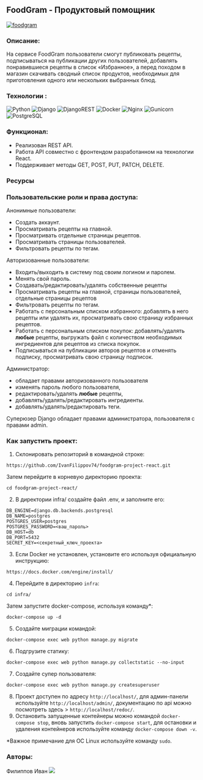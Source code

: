 ## FoodGram - Продуктовый помощник
[![foodgram](https://github.com/IvanFilippov74/foodgram-project-react/actions/workflows/foodgram_workflow.yml/badge.svg)](https://github.com/IvanFilippov74/foodgram-project-react/actions/workflows/foodgram_workflow.yml)

### Описание:
На сервисе FoodGram пользователи смогут публиковать рецепты, подписываться на публикации других пользователей, добавлять понравившиеся рецепты в список «Избранное», а перед походом в магазин скачивать сводный список продуктов, необходимых для приготовления одного или нескольких выбранных блюд.
### Технологии :
![Python](https://img.shields.io/badge/Python-3.7-blue)  ![Django](https://img.shields.io/badge/Django-3.2.13-blue)  ![DjangoREST](https://img.shields.io/badge/Django%20Rest%20Framework-3.12.4-blue)  ![Docker](https://img.shields.io/badge/Docker-23.0.6-blue)  ![Nginx](https://img.shields.io/badge/Nginx-1.19.3-blue)  ![Gunicorn](https://img.shields.io/badge/Gunicorn-20.0.4-blue)  ![PostgreSQL](https://img.shields.io/badge/PostgreSQL-13.0-blue)
### Функционал:
- Реализован REST API.
- Работа API совместно с фронтендом разработанном на технологии React.
- Поддерживает методы GET, POST, PUT, PATCH, DELETE.

### Ресурсы


### Пользовательские роли и права доступа:
Анонимные пользователи:
- Создать аккаунт.
- Просматривать рецепты на главной.
-   Просматривать отдельные страницы рецептов.
-   Просматривать страницы пользователей.
-   Фильтровать рецепты по тегам.

Авторизованные пользователи:
-   Входить/выходить  в систему под своим логином и паролем.
-   Менять свой пароль.
-   Создавать/редактировать/удалять собственные рецепты
-   Просматривать рецепты на главной, страницы пользователей, отдельные страницы рецептов
-   Фильтровать рецепты по тегам.
-   Работать с персональным списком избранного: добавлять в него рецепты или удалять их, просматривать свою страницу избранных рецептов.
-   Работать с персональным списком покупок: добавлять/удалять **любые** рецепты, выгружать файл с количеством необходимых ингредиентов для рецептов из списка покупок.
-   Подписываться на публикации авторов рецептов и отменять подписку, просматривать свою страницу подписок.

Администратор:
- обладает правами авторизованного пользователя
-   изменять пароль любого пользователя,
-   редактировать/удалять **любые** рецепты,
-   добавлять/удалять/редактировать ингредиенты.
-   добавлять/удалять/редактировать теги.

Суперюзер Django обладает правами администратора, пользователя с правами admin.
### Как запустить проект:
1. Склонировать репозиторий в командной строке:
```
https://github.com/IvanFilippov74/foodgram-project-react.git
```
Затем перейдите в корневую директорию проекта:
```
cd foodgram-project-react/
```
2. В директории infra/ создайте файл .env, и заполните его:
```
DB_ENGINE=django.db.backends.postgresql
DB_NAME=postgres
POSTGRES_USER=postgres
POSTGRES_PASSWORD=<ваш_пароль>
DB_HOST=db
DB_PORT=5432
SECRET_KEY=<секретный_ключ_проекта>
```
3. Если Docker не установлен, установите его используя официальную инструкцию:
```
https://docs.docker.com/engine/install/

```
4. Перейдите в директорию ```infra```:

```
cd infra/
```
Затем запустите docker-compose, используя команду*:
```
docker-compose up -d
```
5. Создайте миграции командой:
```
docker-compose exec web python manage.py migrate
```
6. Подгрузите статику:
```
docker-compose exec web python manage.py collectstatic --no-input
```
7. Создайте супер пользователя:
```
docker-compose exec web python manage.py createsuperuser
```
8. Проект доступен по адресу ```http://localhost/```, для админ-панели используйте ```http://localhost/admin/```, документацию по api можно посмотреть здесь > ```http://localhost/redoc/```.
9. Остановить запущенные контейнеры можно командой ```docker-compose stop```, вновь запустить ```docker-compose start```, для остановки и удаления контейнеров используйте команду ```docker-compose down -v```.
 
*Важное примечание для ОС Linux используйте команду ```sudo```.

###  Авторы:
Филиппов Иван
<a href="https://github.com/IvanFilippov74"><img src="https://img.shields.io/badge/-GitHub-464646?style=flat-square&logo=Github"></a>